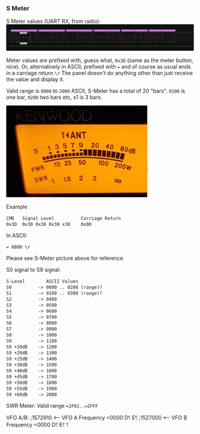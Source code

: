 ﻿
### S Meter
S Meter values (UART RX, from radio):
![S Meter](https://raw.githubusercontent.com/stianeklund/TS-480-Panel/main/screenshots/S-meter%20example.png)

Meter values are prefixed with, guess what, `0x3D` (same as the meter button, nice).
Or, alternatively in ASCII, prefixed with `=` and of course as usual ends in a carriage return `\r`
The panel doesn't do anything other than just receive the value and display it.

Valid range is `0000` to `2000` ASCII, S-Meter has a total of 20 "bars".
`0100` is _one_ bar, `0200` two bars etc, s1 is 3 bars.

![S Meter](https://raw.githubusercontent.com/stianeklund/TS-480-Panel/main/screenshots/s-meter-pic.png)

Example

```
CMD   Signal Level          Carriage Return
0x3D  0x30 0x38 0x30 x30    0x0D
```
In ASCII:
```
= 0800 \r
```
Please see S-Meter picture above for reference.

S0 signal to S9 signal:
```
S-Level        ASCII Values
S0          -> 0000 .. 0200 (range)?
S1          -> 0100 .. 0300 (range)?
S2          -> 0400
S3          -> 0500
S4          -> 0600
S5          -> 0700
S6          -> 0800
S7          -> 0900
S8          -> 1000
S9          -> 1100
S9 +10dB    -> 1200
S9 +20dB    -> 1300
S9 +25dB    -> 1400
S9 +30dB    -> 1500
S9 +40dB    -> 1600
S9 +45dB    -> 1700
S9 +50dB    -> 1800
S9 +55dB    -> 1900
S9 +60dB    -> 2000
```

SWR Meter:
Valid range `=2F01..=2FFF`

VFO A/B:
;1572910 <-- VFO A Frequency
=0000
D⸮
E⸮
;1527000 <-- VFO B Frequency
=0000
D⸮
E⸮
⸮
